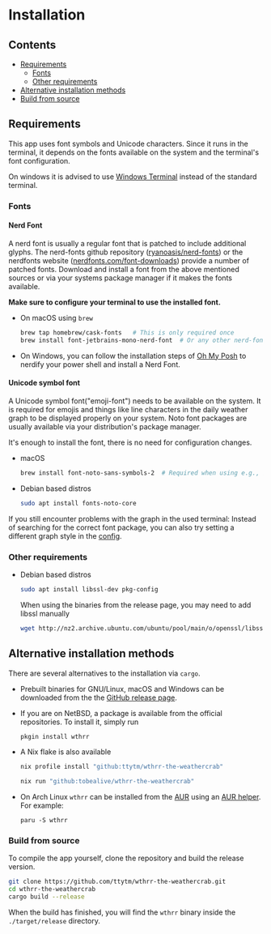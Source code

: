 # Installation

## Contents

- [Requirements](https://github.com/ttytm/wthrr-the-weathercrab/blob/main/INSTALL.md#requirements)
  - [Fonts](https://github.com/ttytm/wthrr-the-weathercrab/blob/main/INSTALL.md#fonts)
  - [Other requirements](https://github.com/ttytm/wthrr-the-weathercrab#other-requirements)
- [Alternative installation methods](https://github.com/ttytm/wthrr-the-weathercrab/blob/main/INSTALL.md#alternative-installation-methods)
- [Build from source](https://github.com/ttytm/wthrr-the-weathercrab/blob/main/INSTALL.md#build-from-source)

## Requirements

This app uses font symbols and Unicode characters. Since it runs in the terminal, it depends on the fonts available on the system and the terminal's font configuration.

On windows it is advised to use [Windows Terminal](https://apps.microsoft.com/store/detail/windows-terminal/9N0DX20HK701) instead of the standard terminal.

### Fonts

#### Nerd Font

A nerd font is usually a regular font that is patched to include additional glyphs.
The nerd-fonts github repository ([ryanoasis/nerd-fonts](https://www.nerdfonts.com/font-downloads)) or the nerdfonts website ([nerdfonts.com/font-downloads](https://github.com/ryanoasis/nerd-fonts)) provide a number of patched fonts. Download and install a font from the above mentioned sources or via your systems package manager if it makes the fonts available.

**Make sure to configure your terminal to use the installed font.**

- On macOS using `brew`

  ```sh
  brew tap homebrew/cask-fonts   # This is only required once
  brew install font-jetbrains-mono-nerd-font  # Or any other nerd-font
  ```

- On Windows, you can follow the installation steps of [Oh My Posh](https://ohmyposh.dev/docs/installation/windows) to nerdify your power shell and install a Nerd Font.

#### Unicode symbol font

A Unicode symbol font("emoji-font") needs to be available on the system.
It is required for emojis and things like line characters in the daily weather graph to be displayed properly on your system.
Noto font packages are usually available via your distribution's package manager.

It's enough to install the font, there is no need for configuration changes.

- macOS

  ```sh
  brew install font-noto-sans-symbols-2  # Required when using e.g., iterm2 / alacritty
  ```

- Debian based distros

  ```sh
  sudo apt install fonts-noto-core
  ```

If you still encounter problems with the graph in the used terminal: Instead of searching for the correct font package, you can also try setting a different graph style in the [config](https://github.com/ttytm/wthrr-the-weathercrab#config).

### Other requirements

- Debian based distros

  ```sh
  sudo apt install libssl-dev pkg-config
  ```

  When using the binaries from the release page, you may need to add libssl manually

  ```sh
  wget http://nz2.archive.ubuntu.com/ubuntu/pool/main/o/openssl/libssl1.1_1.1.1f-1ubuntu2.16_amd64.deb ; sudo dpkg -i libssl1.1_1.1.1f-1ubuntu2.16_amd64.deb
  ```

## Alternative installation methods

There are several alternatives to the installation via `cargo`.

- Prebuilt binaries for GNU/Linux, macOS and Windows can be downloaded from the the [GitHub release page](https://github.com/ttytm/wthrr-the-weathercrab/releases).

- If you are on NetBSD, a package is available from the official repositories.
  To install it, simply run
  ```sh
  pkgin install wthrr
  ```
- A Nix flake is also available
  ```sh
  nix profile install "github:ttytm/wthrr-the-weathercrab"
  ```
  ```sh
  nix run "github:tobealive/wthrr-the-weathercrab"
  ```
- On Arch Linux `wthrr` can be installed from the [AUR](https://aur.archlinux.org/packages?O=0&SeB=nd&K=wthrr&outdated=&SB=p&SO=d&PP=50&submit=Go) using an [AUR helper](https://wiki.archlinux.org/title/AUR_helpers). For example:
  ```
  paru -S wthrr
  ```

### Build from source

To compile the app yourself, clone the repository and build the release version.

```sh
git clone https://github.com/ttytm/wthrr-the-weathercrab.git
cd wthrr-the-weathercrab
cargo build --release
```

When the build has finished, you will find the `wthrr` binary inside the `./target/release` directory.
